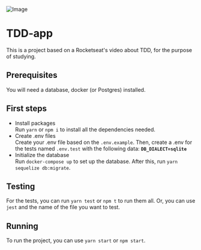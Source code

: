 ![Image](https://external-content.duckduckgo.com/iu/?u=https%3A%2F%2Fblog.ippon.tech%2Fcontent%2Fimages%2F2018%2F08%2FTDD_Graphic.jpg&f=1&nofb=1)

# TDD-app
This is a project based on a Rocketseat's video about TDD, for the purpose of studying.

## Prerequisites
You will need a database, docker (or Postgres) installed.
 
## First steps
  - Install packages \
      Run `yarn` or `npm i` to install all the dependencies needed.
  - Create .env files \
      Create your .env file based on the `.env.example`. Then, create a .env for the tests named `.env.test` with the following data: __`DB_DIALECT=sqlite`__
  - Initialize the database \
      Run `docker-compose up` to set up the database. After this, run `yarn sequelize db:migrate`.

## Testing
For the tests, you can run `yarn test` or `npm t` to run them all. Or, you can use `jest` and the name of the file you want to test.
      
## Running
To run the project, you can use `yarn start` or `npm start`.

